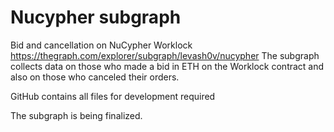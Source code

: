 # Nucypher subgraph
Bid and cancellation on NuCypher Worklock
https://thegraph.com/explorer/subgraph/levash0v/nucypher
The subgraph collects data on those who made a bid in ETH on the Worklock contract and also on those who canceled their orders.

GitHub contains all files for development required

The subgraph is being finalized.
